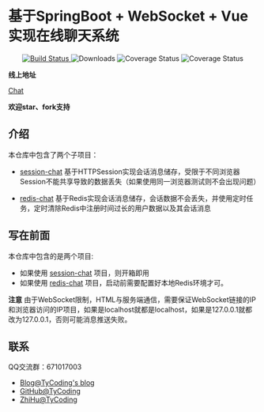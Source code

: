 # 基于SpringBoot + WebSocket + Vue实现在线聊天系统

 <p align="center">
  <a href="https://github.com/TyCoding/boot-chat/" target="_blank">
    <img src="https://img.shields.io/badge/BootChat-在线聊天项目-green.svg" alt="Build Status">
  </a>
  <img src="https://img.shields.io/badge/Spring%20Boot-2.1.5.RELEASE-yellowgreen.svg" alt="Downloads">
  <img src="https://img.shields.io/badge/Vue.js-2.6.10-blue.svg" alt="Coverage Status">
  <img src="https://img.shields.io/badge/ElementUI-2.7.0-blue.svg" alt="Coverage Status">
 </p>

 **线上地址**

[Chat](http://39.105.46.235:8087/)

**欢迎star、fork支持**

## 介绍

本仓库中包含了两个子项目：

* [session-chat](https://github.com/TyCoding/boot-chat/tree/master/session-chat)  基于HTTPSession实现会话消息储存，受限于不同浏览器Session不能共享导致的数据丢失（如果使用同一浏览器测试则不会出现问题）

* [redis-chat](https://github.com/TyCoding/boot-chat/tree/master/redis-chat)  基于Redis实现会话消息储存，会话数据不会丢失，并使用定时任务，定时清除Redis中注册时间过长的用户数据以及其会话消息

## 写在前面

本仓库中包含的是两个项目:

*   如果使用 [session-chat]() 项目，则开箱即用
*   如果使用 [redis-chat]() 项目，启动前需要配置好本地Redis环境才可。

**注意** 由于WebSocket限制，HTML与服务端通信，需要保证WebSocket链接的IP和浏览器访问的IP项目，如果是localhost就都是localhost，如果是127.0.0.1就都改为127.0.0.1，否则可能消息推送失败。

## 联系

QQ交流群：671017003

- [Blog@TyCoding's blog](http://www.tycoding.cn)
- [GitHub@TyCoding](https://github.com/TyCoding)
- [ZhiHu@TyCoding](https://www.zhihu.com/people/tomo-83-82/activities)